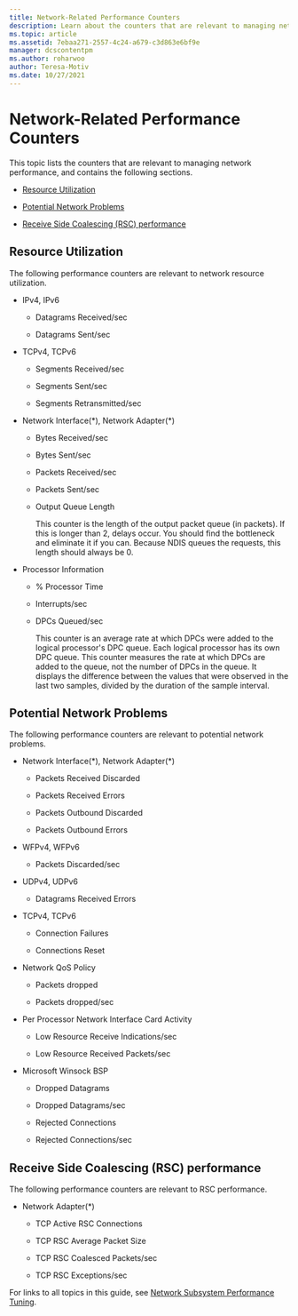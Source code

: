 ```yaml
---
title: Network-Related Performance Counters
description: Learn about the counters that are relevant to managing network performance.
ms.topic: article
ms.assetid: 7ebaa271-2557-4c24-a679-c3d863e6bf9e
manager: dcscontentpm
ms.author: roharwoo
author: Teresa-Motiv
ms.date: 10/27/2021
---
```


# Network-Related Performance Counters

>

This topic lists the counters that are relevant to managing network performance, and contains the following sections.

-   [Resource Utilization](#bkmk_ru)

-   [Potential Network Problems](#bkmk_np)

-   [Receive Side Coalescing (RSC) performance](#bkmk_rsc)

##  <a name="bkmk_ru"></a> Resource Utilization

The following performance counters are relevant to network resource utilization.

- IPv4, IPv6

  -   Datagrams Received/sec

  -   Datagrams Sent/sec

- TCPv4, TCPv6

  -   Segments Received/sec

  -   Segments Sent/sec

  -   Segments Retransmitted/sec

- Network Interface(*), Network Adapter(\*)

  - Bytes Received/sec

  - Bytes Sent/sec

  - Packets Received/sec

  - Packets Sent/sec

  - Output Queue Length

    This counter is the length of the output packet queue \(in packets\). If this is longer than 2, delays occur. You should find the bottleneck and eliminate it if you can. Because NDIS queues the requests, this length should always be 0.

- Processor Information

  - % Processor Time

  - Interrupts/sec

  - DPCs Queued/sec

    This counter is an average rate at which DPCs were added to the logical processor's DPC queue. Each logical processor has its own DPC queue. This counter measures the rate at which DPCs are added to the queue, not the number of DPCs in the queue. It displays the difference between the values that were observed in the last two samples, divided by the duration of the sample interval.

##  <a name="bkmk_np"></a> Potential Network Problems

The following performance counters are relevant to potential network problems.

-   Network Interface(*), Network Adapter(\*)

    -   Packets Received Discarded

    -   Packets Received Errors

    -   Packets Outbound Discarded

    -   Packets Outbound Errors

-   WFPv4, WFPv6

    -   Packets Discarded/sec

-   UDPv4, UDPv6

    -   Datagrams Received Errors

-   TCPv4, TCPv6

    -   Connection Failures

    -   Connections Reset

-   Network QoS Policy

    -   Packets dropped

    -   Packets dropped/sec

-   Per Processor Network Interface Card Activity

    -   Low Resource Receive Indications/sec

    -   Low Resource Received Packets/sec

-   Microsoft Winsock BSP

    -   Dropped Datagrams

    -   Dropped Datagrams/sec

    -   Rejected Connections

    -   Rejected Connections/sec

##  <a name="bkmk_rsc"></a> Receive Side Coalescing (RSC) performance

The following performance counters are relevant to RSC performance.

-   Network Adapter(*)

    -   TCP Active RSC Connections

    -   TCP RSC Average Packet Size

    -   TCP RSC Coalesced Packets/sec

    -   TCP RSC Exceptions/sec

For links to all topics in this guide, see [Network Subsystem Performance Tuning](net-sub-performance-top.md).
